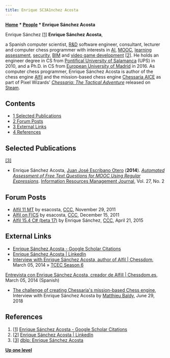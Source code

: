 ```yaml
---
title: Enrique SC3A1nchez Acosta
---
```

**[Home](Home "Home") * [People](People "People") * Enrique Sánchez Acosta**

[](https://scholar.google.es/citations?user=6CPdp4IAAAAJ&hl=en) Enrique Sánchez <a id="cite-note-1" href="#cite-ref-1">[1]</a>
**Enrique Sánchez Acosta**,

a Spanish computer scientist, [R&D](https://en.wikipedia.org/wiki/Research_and_development) software engineer, consultant, lecturer and computer chess programmer with interests in [AI](Artificial_Intelligence "Artificial Intelligence"), [MOOC](https://en.wikipedia.org/wiki/Massive_open_online_course), [learning assessment](https://en.wikipedia.org/wiki/Assessment_for_learning), [security](https://en.wikipedia.org/wiki/Security), [BIM](https://en.wikipedia.org/wiki/Building_information_modeling) and [video game development](https://en.wikipedia.org/wiki/Video_game_development) <a id="cite-note-2" href="#cite-ref-2">[2]</a>.
He holds an engineer degree in CS from [Pontifical University of Salamanca](https://en.wikipedia.org/wiki/Pontifical_University_of_Salamanca) (UPS) in 2010, and a Ph.D. in CS from [European University of Madrid](https://en.wikipedia.org/wiki/European_University_of_Madrid) in 2016.
As computer chess programmer, Enrique Sánchez Acosta is author of the chess engine [Alfil](Alfil "Alfil") and the mission-based chess engine [Chessaria AICE](index.php?title=Chessaria_AICE&action=edit&redlink=1 "Chessaria AICE (page does not exist)") as part of Pixel Wizards' *[Chessaria: The Tactical Adventure](https://en.wikipedia.org/wiki/Chessaria:_The_Tactical_Adventure)* released on [Steam](<https://en.wikipedia.org/wiki/Steam_(software)>).

## Contents

- [1 Selected Publications](#selected-publications)
- [2 Forum Posts](#forum-posts)
- [3 External Links](#external-links)
- [4 References](#references)

## Selected Publications

<a id="cite-note-3" href="#cite-ref-3">[3]</a>

- Enrique Sánchez Acosta, [Juan José Escribano Otero](https://dblp.uni-trier.de/pers/hd/o/Otero:Juan_Jos=eacute=_Escribano) (**2014**). *[Automated Assessment of Free Text Questions for MOOC Using Regular Expressions](https://dl.acm.org/citation.cfm?id=2648841)*. [Information Resources Management Journal](https://en.wikipedia.org/wiki/Information_Resources_Management_Journal), Vol. 27, No. 2

## Forum Posts

- [Alfil 11 MT](http://www.talkchess.com/forum/viewtopic.php?t=41263) by esacosta, [CCC](CCC "CCC"), November 29, 2011
- [Alfil on FICS](http://www.talkchess.com/forum/viewtopic.php?t=41455) by esacosta, [CCC](CCC "CCC"), December 15, 2011
- [Alfil 15.4 C# (beta 17)](http://www.talkchess.com/forum/viewtopic.php?t=56082) by Enrique Sánchez, [CCC](CCC "CCC"), April 21, 2015

## External Links

- [Enrique Sánchez Acosta - Google Scholar Citations](https://scholar.google.es/citations?user=6CPdp4IAAAAJ&hl=en)
- [Enrique Sánchez Acosta | LinkedIn](https://www.linkedin.com/in/esacosta)
- [Interview with Enrique Sánchez Acosta, author of Alfil | Chessdom](http://www.chessdom.com/interview-with-enrique-sanchez-acosta-author-of-alfil/), March 05, 2014 » [TCEC Season 6](TCEC_Season_6 "TCEC Season 6")

[Entrevista con Enrique Sánchez Acosta, creador de Alfill | Chessdom.es](http://es.chessdom.com/2014/entrevista-con-enrique-sanchez-acosta-creador-de-alfil/), March 05, 2014 (Spanish)

- [The challenge of creating Chessaria's mission-based Chess engine](https://www.gamasutra.com/blogs/MatthieuBaldyPixelWizards/20180629/319443/Interview_The_challenge_of_creating_Chessarias_Chess_engine.php), Interview with Enrique Sánchez Acosta by [Matthieu Baldy](https://www.linkedin.com/in/matthieubaldy/), June 29, 2018

## References

1. <a id="cite-ref-1" href="#cite-note-1">[1]</a> [Enrique Sánchez Acosta - Google Scholar Citations](https://scholar.google.es/citations?user=6CPdp4IAAAAJ&hl=en)
1. <a id="cite-ref-2" href="#cite-note-2">[2]</a> [Enrique Sánchez Acosta | LinkedIn](https://www.linkedin.com/in/esacosta)
1. <a id="cite-ref-3" href="#cite-note-3">[3]</a> [dblp: Enrique Sánchez Acosta](https://dblp.uni-trier.de/pers/hd/a/Acosta:Enrique_S=aacute=nchez)

**[Up one level](People "People")**

